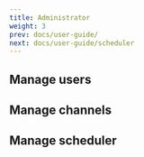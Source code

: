 ```yaml
---
title: Administrator
weight: 3
prev: docs/user-guide/
next: docs/user-guide/scheduler
---
```


## Manage users

## Manage channels

## Manage scheduler